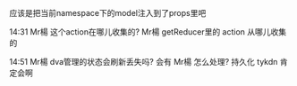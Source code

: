 应该是把当前namespace下的model注入到了props里吧 

14:31
Mr楊
这个action在哪儿收集的? 
Mr楊
getReducer里的 action 从哪儿收集的 


14:51
Mr楊
dva管理的状态会刷新丢失吗? 会有
Mr楊
怎么处理? 持久化
tykdn
肯定会啊 
